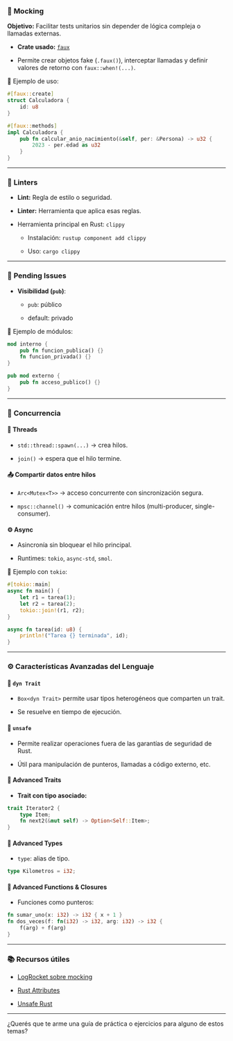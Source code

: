 
### 🧪 **Mocking**

**Objetivo:** Facilitar tests unitarios sin depender de lógica compleja o llamadas externas.

- **Crate usado:** [`faux`](https://crates.io/crates/faux)
    
- Permite crear objetos fake (`.faux()`), interceptar llamadas y definir valores de retorno con `faux::when!(...)`.
    

📌 Ejemplo de uso:

```rust
#[faux::create]
struct Calculadora {
    id: u8
}

#[faux::methods]
impl Calculadora {
    pub fn calcular_anio_nacimiento(&self, per: &Persona) -> u32 {
        2023 - per.edad as u32
    }
}
```

---

### 🧹 **Linters**

- **Lint:** Regla de estilo o seguridad.
    
- **Linter:** Herramienta que aplica esas reglas.
    
- Herramienta principal en Rust: `clippy`
    
    - Instalación: `rustup component add clippy`
        
    - Uso: `cargo clippy`
        

---

### 🧩 **Pending Issues**

- **Visibilidad (`pub`)**:
    
    - `pub`: público
        
    - default: privado
        

📌 Ejemplo de módulos:

```rust
mod interno {
    pub fn funcion_publica() {}
    fn funcion_privada() {}
}

pub mod externo {
    pub fn acceso_publico() {}
}
```

---

### 🔄 **Concurrencia**

#### 🧵 Threads

- `std::thread::spawn(...)` → crea hilos.
    
- `join()` → espera que el hilo termine.
    

#### 📤 Compartir datos entre hilos

- `Arc<Mutex<T>>` → acceso concurrente con sincronización segura.
    
- `mpsc::channel()` → comunicación entre hilos (multi-producer, single-consumer).
    

#### ⚙️ Async

- Asincronía sin bloquear el hilo principal.
    
- Runtimes: `tokio`, `async-std`, `smol`.
    

📌 Ejemplo con `tokio`:

```rust
#[tokio::main]
async fn main() {
    let r1 = tarea(1);
    let r2 = tarea(2);
    tokio::join!(r1, r2);
}

async fn tarea(id: u8) {
    println!("Tarea {} terminada", id);
}
```

---

### ⚙️ **Características Avanzadas del Lenguaje**

#### 🧬 `dyn Trait`

- `Box<dyn Trait>` permite usar tipos heterogéneos que comparten un trait.
    
- Se resuelve en tiempo de ejecución.
    

#### 🧨 `unsafe`

- Permite realizar operaciones fuera de las garantías de seguridad de Rust.
    
- Útil para manipulación de punteros, llamadas a código externo, etc.
    

#### 🧠 Advanced Traits

- **Trait con tipo asociado:**
    

```rust
trait Iterator2 {
    type Item;
    fn next2(&mut self) -> Option<Self::Item>;
}
```

#### 📐 Advanced Types

- `type`: alias de tipo.
    

```rust
type Kilometros = i32;
```

#### 🧮 Advanced Functions & Closures

- Funciones como punteros:
    

```rust
fn sumar_uno(x: i32) -> i32 { x + 1 }
fn dos_veces(f: fn(i32) -> i32, arg: i32) -> i32 {
    f(arg) + f(arg)
}
```

---

### 📚 Recursos útiles

- [LogRocket sobre mocking](https://blog.logrocket.com/mocking-rust-mockall-alternatives/#mocking-in-unit-testing)
    
- [Rust Attributes](https://doc.rust-lang.org/reference/attributes.html)
    
- [Unsafe Rust](https://doc.rust-lang.org/book/ch19-01-unsafe-rust.html)
    

---

¿Querés que te arme una guía de práctica o ejercicios para alguno de estos temas?